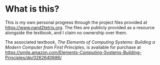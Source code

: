 # What is this?

This is my own personal progress through the project files provided at https://www.nand2tetris.org. The files are publicly provided as a resource alongside the textbook, and I claim no ownership over them.

The associated textbook, *The Elements of Computing Systems: Building a Modern Computer from First Principles*, is available for purchase at https://smile.amazon.com/Elements-Computing-Systems-Building-Principles/dp/0262640686/